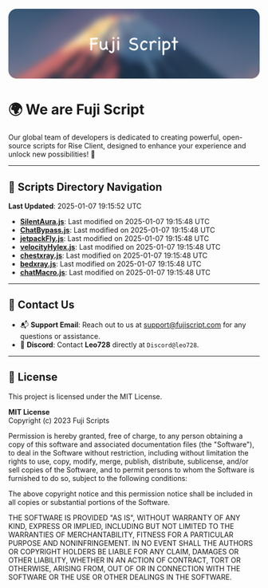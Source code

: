 ![Banner](.github/b.webp)

# 🌍 **We are Fuji Script**

Our global team of developers is dedicated to creating powerful, open-source scripts for Rise Client, designed to enhance your experience and unlock new possibilities! 🌟

---
<!-- SCRIPTS_NAVIGATION_START -->
## 📂 **Scripts Directory Navigation**

**Last Updated**: 2025-01-07 19:15:52 UTC

- **[SilentAura.js](scripts/SilentAura.js)**: Last modified on 2025-01-07 19:15:48 UTC
- **[ChatBypass.js](scripts/ChatBypass.js)**: Last modified on 2025-01-07 19:15:48 UTC
- **[jetpackFly.js](scripts/jetpackFly.js)**: Last modified on 2025-01-07 19:15:48 UTC
- **[velocityHylex.js](scripts/velocityHylex.js)**: Last modified on 2025-01-07 19:15:48 UTC
- **[chestxray.js](scripts/chestxray.js)**: Last modified on 2025-01-07 19:15:48 UTC
- **[bedxray.js](scripts/bedxray.js)**: Last modified on 2025-01-07 19:15:48 UTC
- **[chatMacro.js](scripts/chatMacro.js)**: Last modified on 2025-01-07 19:15:48 UTC

<!-- SCRIPTS_NAVIGATION_END -->

---

## 💬 **Contact Us**  
- 📬 **Support Email**: Reach out to us at [support@fujiscript.com](mailto:support@fujiscript.com) for any questions or assistance.  
- 💬 **Discord**: Contact **Leo728** directly at `Discord@leo728`.

---

## 📜 **License**

This project is licensed under the MIT License.  

**MIT License**  
Copyright (c) 2023 Fuji Scripts  

Permission is hereby granted, free of charge, to any person obtaining a copy of this software and associated documentation files (the "Software"), to deal in the Software without restriction, including without limitation the rights to use, copy, modify, merge, publish, distribute, sublicense, and/or sell copies of the Software, and to permit persons to whom the Software is furnished to do so, subject to the following conditions:  

The above copyright notice and this permission notice shall be included in all copies or substantial portions of the Software.  

THE SOFTWARE IS PROVIDED "AS IS", WITHOUT WARRANTY OF ANY KIND, EXPRESS OR IMPLIED, INCLUDING BUT NOT LIMITED TO THE WARRANTIES OF MERCHANTABILITY, FITNESS FOR A PARTICULAR PURPOSE AND NONINFRINGEMENT. IN NO EVENT SHALL THE AUTHORS OR COPYRIGHT HOLDERS BE LIABLE FOR ANY CLAIM, DAMAGES OR OTHER LIABILITY, WHETHER IN AN ACTION OF CONTRACT, TORT OR OTHERWISE, ARISING FROM, OUT OF OR IN CONNECTION WITH THE SOFTWARE OR THE USE OR OTHER DEALINGS IN THE SOFTWARE.  
